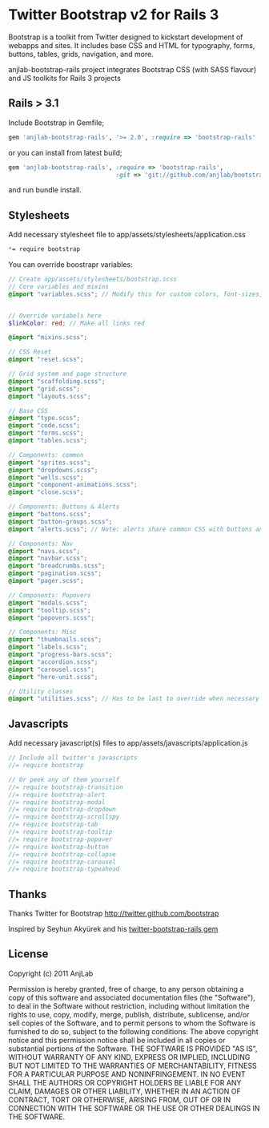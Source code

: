 # Twitter Bootstrap v2 for Rails 3
Bootstrap is a toolkit from Twitter designed to kickstart development of webapps and sites.
It includes base CSS and HTML for typography, forms, buttons, tables, grids, navigation, and more.



anjlab-bootstrap-rails project integrates Bootstrap CSS (with SASS flavour) and JS toolkits for Rails 3 projects

## Rails > 3.1
Include Bootstrap in Gemfile;

``` ruby
gem 'anjlab-bootstrap-rails', '>= 2.0', :require => 'bootstrap-rails'
```

or you can install from latest build;

``` ruby
gem 'anjlab-bootstrap-rails', :require => 'bootstrap-rails',
                              :git => 'git://github.com/anjlab/bootstrap-rails.git'
```

and run bundle install.

## Stylesheets

Add necessary stylesheet file to app/assets/stylesheets/application.css

``` css
*= require bootstrap
```

You can override boostrapr variables:

```scss
// Create app/assets/stylesheets/bootstrap.scss
// Core variables and mixins
@import "variables.scss"; // Modify this for custom colors, font-sizes, etc


// Override variabels here
$linkColor: red; // Make all links red

@import "mixins.scss";

// CSS Reset
@import "reset.scss";

// Grid system and page structure
@import "scaffolding.scss";
@import "grid.scss";
@import "layouts.scss";

// Base CSS
@import "type.scss";
@import "code.scss";
@import "forms.scss";
@import "tables.scss";

// Components: common
@import "sprites.scss";
@import "dropdowns.scss";
@import "wells.scss";
@import "component-animations.scss";
@import "close.scss";

// Components: Buttons & Alerts
@import "buttons.scss";
@import "button-groups.scss";
@import "alerts.scss"; // Note: alerts share common CSS with buttons and thus have styles in buttons.scss

// Components: Nav
@import "navs.scss";
@import "navbar.scss";
@import "breadcrumbs.scss";
@import "pagination.scss";
@import "pager.scss";

// Components: Popovers
@import "modals.scss";
@import "tooltip.scss";
@import "popovers.scss";

// Components: Misc
@import "thumbnails.scss";
@import "labels.scss";
@import "progress-bars.scss";
@import "accordion.scss";
@import "carousel.scss";
@import "hero-unit.scss";

// Utility classes
@import "utilities.scss"; // Has to be last to override when necessary
```

## Javascripts

Add necessary javascript(s) files to app/assets/javascripts/application.js

``` javascript
// Include all twitter's javascripts
//= require bootstrap

// Or peek any of them yourself
//= require bootstrap-transition
//= require bootstrap-alert
//= require bootstrap-modal
//= require bootstrap-dropdown
//= require bootstrap-scrollspy
//= require bootstrap-tab
//= require bootstrap-tooltip
//= require bootstrap-popover
//= require bootstrap-button
//= require bootstrap-collapse
//= require bootstrap-carousel
//= require bootstrap-typeahead
```
        
## Thanks
Thanks Twitter for Bootstrap
http://twitter.github.com/bootstrap

Inspired by Seyhun Akyürek and his [twitter-bootstrap-rails gem](https://github.com/seyhunak/twitter-bootstrap-rails)

## License
Copyright (c) 2011 AnjLab

Permission is hereby granted, free of charge, to any person obtaining a copy of this software and associated documentation files (the "Software"), to deal in the Software without restriction, including without limitation the rights to use, copy, modify, merge, publish, distribute, sublicense, and/or sell copies of the Software, and to permit persons to whom the Software is furnished to do so, subject to the following conditions:
The above copyright notice and this permission notice shall be included in all copies or substantial portions of the Software.
THE SOFTWARE IS PROVIDED "AS IS", WITHOUT WARRANTY OF ANY KIND, EXPRESS OR IMPLIED, INCLUDING BUT NOT LIMITED TO THE WARRANTIES OF MERCHANTABILITY, FITNESS FOR A PARTICULAR PURPOSE AND NONINFRINGEMENT. IN NO EVENT SHALL THE AUTHORS OR COPYRIGHT HOLDERS BE LIABLE FOR ANY CLAIM, DAMAGES OR OTHER LIABILITY, WHETHER IN AN ACTION OF CONTRACT, TORT OR OTHERWISE, ARISING FROM, OUT OF OR IN CONNECTION WITH THE SOFTWARE OR THE USE OR OTHER DEALINGS IN THE SOFTWARE.
